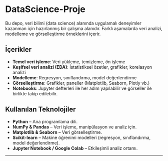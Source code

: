 # DataScience-Proje
Bu depo, veri bilimi (data science) alanında uygulamalı deneyimler kazanman için hazırlanmış bir çalışma alanıdır. Farklı aşamalarda veri analizi, modelleme ve görselleştirme örneklerini içerir.

##  İçerikler
- **Temel veri işleme**: Veri yükleme, temizleme, ön işleme  
- **Keşifsel veri analizi (EDA)**: İstatistiksel özetler, grafikler, korelasyon analizi  
- **Modelleme**: Regresyon, sınıflandırma, model değerlendirme  
- **Görselleştirme**: Grafikler, paneller (Matplotlib, Seaborn, Plotly vb.)  
- **Notebooks**: Jupyter defterleri ile her adım yapılabilir ve görseller ile birlikte takip edilebilir.

##  Kullanılan Teknolojiler
- **Python** – Ana programlama dili.
- **NumPy & Pandas** – Veri işleme, manipülasyon ve analiz için.
- **Matplotlib & Seaborn** – Veri görselleştirme.
- **Scikit-learn** – Makine öğrenimi modelleri (regresyon, sınıflandırma, model değerlendirme).
- **Jupyter Notebook / Google Colab** – Etkileşimli analiz ortamı.

---
